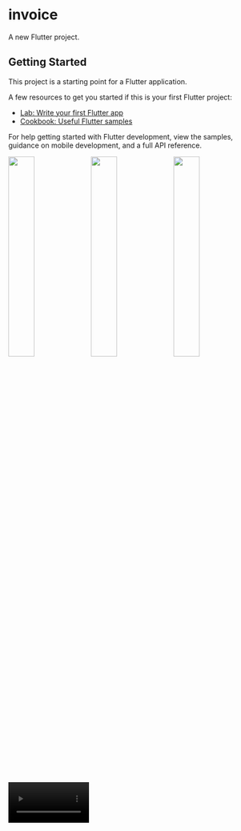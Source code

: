 # invoice

A new Flutter project.

## Getting Started

This project is a starting point for a Flutter application.

A few resources to get you started if this is your first Flutter project:

- [Lab: Write your first Flutter app](https://docs.flutter.dev/get-started/codelab)
- [Cookbook: Useful Flutter samples](https://docs.flutter.dev/cookbook)

For help getting started with Flutter development, view the
samples, guidance on mobile development, and a full API reference.


<img src="https://github.com/Jaydeepsharma93/invoice/assets/143181361/744b8d11-3b49-455a-9f7c-49a13f1aa6b7" width = 32%>
<img src="https://github.com/Jaydeepsharma93/invoice/assets/143181361/feeeaa49-77c8-4276-b796-32a8c569b58d" width = 32%>
<img src="https://github.com/Jaydeepsharma93/invoice/assets/143181361/85d3b1e5-ce96-40fe-a796-548fcb393bfb" width = 32%>
<video src="https://github.com/Jaydeepsharma93/invoice/assets/143181361/c98b3054-a33e-4555-9863-2baff8565244" width = 32%>

